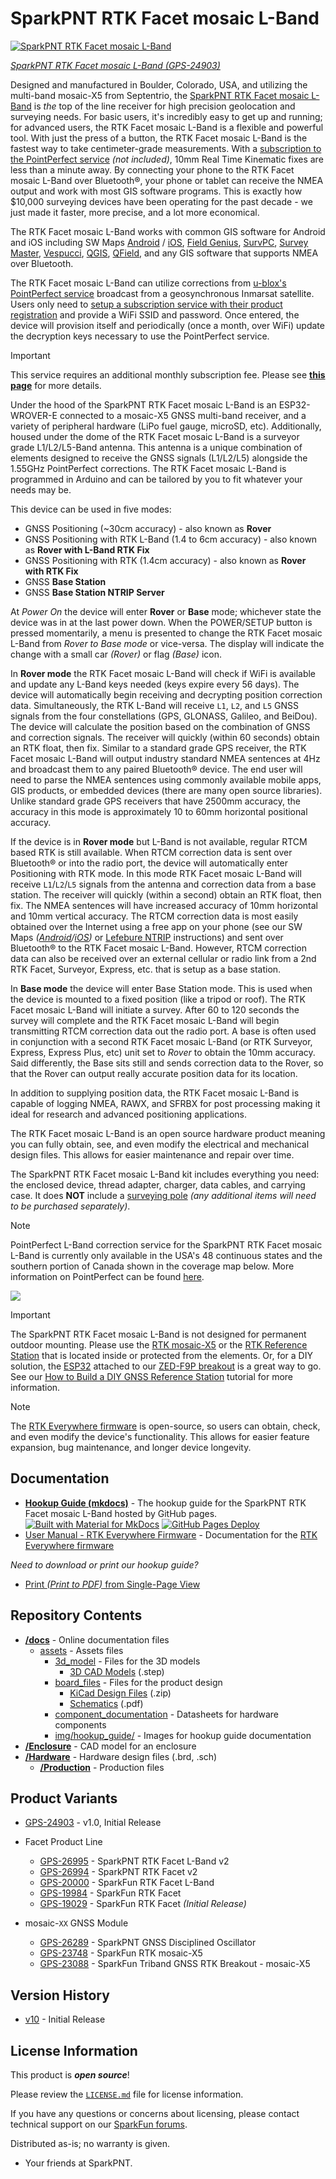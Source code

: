 SparkPNT RTK Facet mosaic L-Band
========================================

[![SparkPNT RTK Facet mosaic L-Band](https://cdn.sparkfun.com/r/600-600/assets/parts/2/5/1/9/5/24903-RTK-Facet-Mosaic-L-Band-Feature-2.jpg)](https://www.sparkfun.com/sparkpnt-rtk-facet-mosaic-l-band.html)

[*SparkPNT RTK Facet mosaic L-Band (GPS-24903)*](https://www.sparkfun.com/sparkpnt-rtk-facet-mosaic-l-band.html)

Designed and manufactured in Boulder, Colorado, USA, and utilizing the multi-band mosaic-X5 from Septentrio, the [SparkPNT RTK Facet mosaic L-Band](https://www.sparkfun.com/sparkpnt-rtk-facet-mosaic-l-band.html) is *the* top of the line receiver for high precision geolocation and surveying needs. For basic users, it's incredibly easy to get up and running; for advanced users, the RTK Facet mosaic L-Band is a flexible and powerful tool. With just the press of a button, the RTK Facet mosaic L-Band is the fastest way to take centimeter-grade measurements. With a [subscription to the PointPerfect service](https://www.sparkfun.com/pointperfect-l-band-12-month-subscription.html) *(not included)*, 10mm Real Time Kinematic fixes are less than a minute away. By connecting your phone to the RTK Facet mosaic L-Band over Bluetooth®, your phone or tablet can receive the NMEA output and work with most GIS software programs. This is exactly how $10,000 surveying devices have been operating for the past decade - we just made it faster, more precise, and a lot more economical.

The RTK Facet mosaic L-Band works with common GIS software for Android and iOS including SW Maps [Android](https://sparkfun.github.io/SparkFun_RTK_Firmware/gis_software/#sw-maps) / [iOS](https://apps.apple.com/us/app/sw-maps/id6444248083), [Field Genius](https://www.microsurvey.com/products/fieldgenius-for-android/), [SurvPC](https://www.carlsonsw.com/product/carlson-survce), [Survey Master](https://docs.sparkfun.com/SparkFun_RTK_Firmware/gis_software/#survey-master), [Vespucci](https://play.google.com/store/apps/details?id=de.blau.android&hl=en_US&gl=US), [QGIS](https://qgis.org/), [QField](https://docs.qfield.org/get-started/), and any GIS software that supports NMEA over Bluetooth.

The RTK Facet mosaic L-Band can utilize corrections from [u-blox's PointPerfect service](https://www.sparkfun.com/pointperfect-l-band-12-month-subscription.html) broadcast from a geosynchronous Inmarsat satellite. Users only need to [setup a subscription service with their product registration](https://www.sparkfun.com/rtk_facet_mosaic_registration) and provide a WiFi SSID and password. Once entered, the device will provision itself and periodically (once a month, over WiFi) update the decryption keys necessary to use the PointPerfect service.

> [!IMPORTANT]
> This service requires an additional monthly subscription fee. Please see [**this page**](http://docs.sparkfun.com/SparkFun_RTK_Everywhere_Firmware/menu_pointperfect/#registration) for more details.

Under the hood of the SparkPNT RTK Facet mosaic L-Band is an ESP32-WROVER-E connected to a mosaic-X5 GNSS multi-band receiver, and a variety of peripheral hardware (LiPo fuel gauge, microSD, etc). Additionally, housed under the dome of the RTK Facet mosaic L-Band is a surveyor grade L1/L2/L5-Band antenna. This antenna is a unique combination of elements designed to receive the GNSS signals (L1/L2/L5) alongside the 1.55GHz PointPerfect corrections. The RTK Facet mosaic L-Band is programmed in Arduino and can be tailored by you to fit whatever your needs may be.

This device can be used in five modes:

- GNSS Positioning (~30cm accuracy) - also known as **Rover**
- GNSS Positioning with RTK L-Band (1.4 to 6cm accuracy) - also known as **Rover with L-Band RTK Fix**
- GNSS Positioning with RTK (1.4cm accuracy) - also known as **Rover with RTK Fix**
- GNSS **Base Station**
- GNSS **Base Station NTRIP Server**

At *Power On* the device will enter **Rover** or **Base** mode; whichever state the device was in at the last power down. When the POWER/SETUP button is pressed momentarily, a menu is presented to change the RTK Facet mosaic L-Band from *Rover to Base mode* or vice-versa. The display will indicate the change with a small car *(Rover)* or flag *(Base)* icon.

In **Rover mode** the RTK Facet mosaic L-Band will check if WiFi is available and update any L-Band keys needed (keys expire every 56 days). The device will automatically begin receiving and decrypting position correction data. Simultaneously, the RTK L-Band will receive `L1`, `L2`, and `L5` GNSS signals from the four constellations (GPS, GLONASS, Galileo, and BeiDou). The device will calculate the position based on the combination of GNSS and correction signals. The receiver will quickly (within 60 seconds) obtain an RTK float, then fix. Similar to a standard grade GPS receiver, the RTK Facet mosaic L-Band will output industry standard NMEA sentences at 4Hz and broadcast them to any paired Bluetooth® device. The end user will need to parse the NMEA sentences using commonly available mobile apps, GIS products, or embedded devices (there are many open source libraries). Unlike standard grade GPS receivers that have 2500mm accuracy, the accuracy in this mode is approximately 10 to 60mm horizontal positional accuracy.

If the device is in **Rover mode** but L-Band is not available, regular RTCM based RTK is still available. When RTCM correction data is sent over Bluetooth® or into the radio port, the device will automatically enter Positioning with RTK mode. In this mode RTK Facet mosaic L-Band will receive `L1`/`L2`/`L5` signals from the antenna and correction data from a base station. The receiver will quickly (within a second) obtain an RTK float, then fix. The NMEA sentences will have increased accuracy of 10mm horizontal and 10mm vertical accuracy. The RTCM correction data is most easily obtained over the Internet using a free app on your phone (see our SW Maps *([Android](http://docs.sparkfun.com/SparkFun_RTK_Everywhere_Firmware/gis_software_android/#sw-maps)/[iOS](http://docs.sparkfun.com/SparkFun_RTK_Everywhere_Firmware/gis_software_ios/#sw-maps))* or [Lefebure NTRIP](http://docs.sparkfun.com/SparkFun_RTK_Everywhere_Firmware/gis_software_android/#lefebure) instructions) and sent over Bluetooth® to the RTK Facet mosaic L-Band. However, RTCM correction data can also be received over an external cellular or radio link from a 2nd RTK Facet, Surveyor, Express, etc. that is setup as a base station.

In **Base mode** the device will enter Base Station mode. This is used when the device is mounted to a fixed position (like a tripod or roof). The RTK Facet mosaic L-Band will initiate a survey. After 60 to 120 seconds the survey will complete and the RTK Facet mosaic L-Band will begin transmitting RTCM correction data out the radio port. A base is often used in conjunction with a second RTK Facet mosaic L-Band (or RTK Surveyor, Express, Express Plus, etc) unit set to *Rover* to obtain the 10mm accuracy. Said differently, the Base sits still and sends correction data to the Rover, so that the Rover can output really accurate position data for its location.

In addition to supplying position data, the RTK Facet mosaic L-Band is capable of logging NMEA, RAWX, and SFRBX for post processing making it ideal for research and advanced positioning applications.

The RTK Facet mosaic L-Band is an open source hardware product meaning you can fully obtain, see, and even modify the electrical and mechanical design files. This allows for easier maintenance and repair over time.

The SparkPNT RTK Facet mosaic L-Band kit includes everything you need: the enclosed device, thread adapter, charger, data cables, and carrying case. It does **NOT** include a [surveying pole](https://www.sparkfun.com/telescopic-surveying-pole.html) *(any additional items will need to be purchased separately)*.

> [!NOTE]
> PointPerfect L-Band correction service for the SparkPNT RTK Facet mosaic L-Band is currently only available in the USA's 48 continuous states and the southern portion of Canada shown in the coverage map below. More information on PointPerfect can be found [here](https://developer.thingstream.io/guides/location-services/pointperfect-service-description).
>
> ![](https://cdn.sparkfun.com/assets/e/c/0/c/4/PointPerfect_Coverage-2025-Cropped-Small.png)

> [!IMPORTANT]
> The SparkPNT RTK Facet mosaic L-Band is not designed for permanent outdoor mounting. Please use the [RTK mosaic-X5](https://www.sparkfun.com/sparkfun-rtk-mosaic-x5.html) or the [RTK Reference Station](https://www.sparkfun.com/products/22429) that is located inside or protected from the elements. Or, for a DIY solution, the [ESP32](https://www.sparkfun.com/sparkfun-thing-plus-esp32-wroom-micro-b.html) attached to our [ZED-F9P breakout](https://www.sparkfun.com/sparkfun-gps-rtk-sma-breakout-zed-f9p-qwiic.html) is a great way to go. See our [How to Build a DIY GNSS Reference Station](https://learn.sparkfun.com/tutorials/how-to-build-a-diy-gnss-reference-station) tutorial for more information.

> [!NOTE]
> The [RTK Everywhere firmware](https://github.com/sparkfun/SparkFun_RTK_Everywhere_Firmware) is open-source, so users can obtain, check, and even modify the device's functionality. This allows for easier feature expansion, bug maintenance, and longer device longevity.


Documentation
--------------

- **[Hookup Guide (mkdocs)](http://docs.sparkfun.com/SparkFun_RTK_Facet_mosaic/)** - The hookup guide for the SparkPNT RTK Facet mosaic L-Band hosted by GitHub pages.<br>
  [![Built with Material for MkDocs](https://img.shields.io/badge/Material_for_MkDocs-526CFE?logo=MaterialForMkDocs&logoColor=white)](https://squidfunk.github.io/mkdocs-material/) [![GitHub Pages Deploy](https://github.com/sparkfun/SparkFun_RTK_Facet_mosaic/actions/workflows/generate_documentation.yml/badge.svg)](https://github.com/sparkfun/SparkFun_RTK_Facet_mosaic/actions/workflows/generate_documentation.yml)
- [User Manual - RTK Everywhere Firmware](https://docs.sparkfun.com/SparkFun_RTK_Everywhere_Firmware/) - Documentation for the [RTK Everywhere firmware](https://github.com/sparkfun/SparkFun_RTK_Everywhere_Firmware)

*Need to download or print our hookup guide?*

- [Print *(Print to PDF)* from Single-Page View](http://docs.sparkfun.com/SparkFun_RTK_Facet_mosaic/print_view)

Repository Contents
-------------------

- **[/docs](/docs/)** - Online documentation files
	- [assets](/docs/assets/) - Assets files
		- [3d_model](/docs/assets/3d_model/) - Files for the 3D models
			- [3D CAD Models](/docs/assets/3d_model/step_files.zip) (.step)
		- [board_files](/docs/assets/board_files/) - Files for the product design
			- [KiCad Design Files](/docs/assets/board_files/kicad_files.zip) (.zip)
			- [Schematics](/docs/assets/board_files/schematics.zip) (.pdf)
			<!-- - [Dimensions](/docs/assets/board_files/dimensions.pdf) (.pdf) -->
		- [component_documentation](/docs/assets/component_documentation/) - Datasheets for hardware components
		- [img/hookup_guide/](/docs/assets/img/hookup_guide/) - Images for hookup guide documentation
- **[/Enclosure](/Enclosure/)** - CAD model for an enclosure
- **[/Hardware](/Hardware/)** - Hardware design files (.brd, .sch)
	- **[/Production](/Production/)** - Production files

Product Variants
----------------

- [GPS-24903](https://www.sparkfun.com/sparkpnt-rtk-facet-mosaic-l-band.html) - v1.0, Initial Release

- Facet Product Line
	- [GPS-26995](https://www.sparkfun.com/products/26995) - SparkPNT RTK Facet L-Band v2
	- [GPS-26994](https://www.sparkfun.com/products/26994) - SparkPNT RTK Facet v2
	- [GPS-20000](https://www.sparkfun.com/sparkfun-rtk-facet-l-band.html) - SparkFun RTK Facet L-Band
	- [GPS-19984](https://www.sparkfun.com/sparkfun-rtk-facet.html) - SparkFun RTK Facet
	- [GPS-19029](https://www.sparkfun.com/products/19029) - SparkFun RTK Facet *(Initial Release)*
- mosaic-`XX` GNSS Module
	- [GPS-26289](https://www.sparkfun.com/products/26289) - SparkPNT GNSS Disciplined Oscillator
	- [GPS-23748](https://www.sparkfun.com/sparkfun-rtk-mosaic-x5.html) - SparkFun RTK mosaic-X5
	- [GPS-23088](https://www.sparkfun.com/sparkfun-triband-gnss-rtk-breakout-mosaic-x5.html) - SparkFun Triband GNSS RTK Breakout - mosaic-X5

Version History
---------------

- [v10](https://github.com/sparkfun/SparkFun_RTK_Facet_mosaic/releases/tag/v10) - Initial Release


License Information
-------------------

This product is ***open source***!

Please review the [`LICENSE.md`](./LICENSE.md) file for license information.

If you have any questions or concerns about licensing, please contact technical support on our [SparkFun forums](https://forum.sparkfun.com/viewforum.php?f=152).

Distributed as-is; no warranty is given.

- Your friends at SparkPNT.
